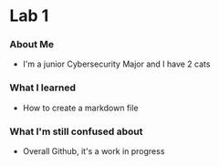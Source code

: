 # Lab 1

### About Me
- I'm a junior Cybersecurity Major and I have 2 cats
### What I learned
- How to create a markdown file
### What I'm still confused about
- Overall Github, it's a work in progress
